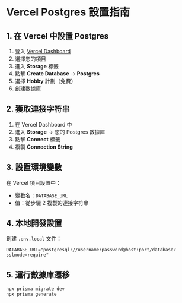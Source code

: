 # Vercel Postgres 設置指南

## 1. 在 Vercel 中設置 Postgres

1. 登入 [Vercel Dashboard](https://vercel.com/dashboard)
2. 選擇您的項目
3. 進入 **Storage** 標籤
4. 點擊 **Create Database** → **Postgres**
5. 選擇 **Hobby** 計劃（免費）
6. 創建數據庫

## 2. 獲取連接字符串

1. 在 Vercel Dashboard 中
2. 進入 **Storage** → 您的 Postgres 數據庫
3. 點擊 **Connect** 標籤
4. 複製 **Connection String**

## 3. 設置環境變數

在 Vercel 項目設置中：
- 變數名：`DATABASE_URL`
- 值：從步驟 2 複製的連接字符串

## 4. 本地開發設置

創建 `.env.local` 文件：
```
DATABASE_URL="postgresql://username:password@host:port/database?sslmode=require"
```

## 5. 運行數據庫遷移

```bash
npx prisma migrate dev
npx prisma generate
```
